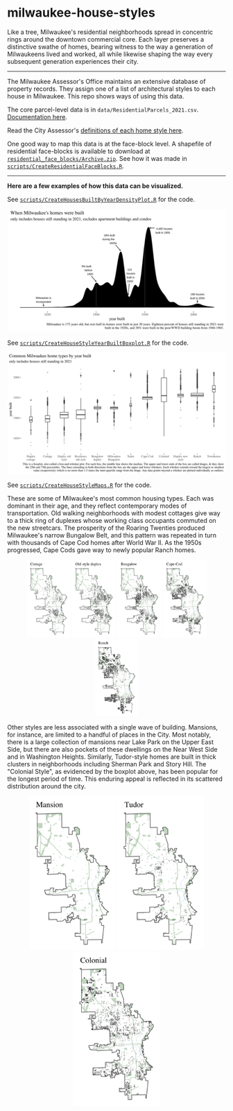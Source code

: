 # milwaukee-house-styles

Like a tree, Milwaukee's residential neighborhoods spread in concentric rings around the downtown commercial core. Each layer preserves a distinctive swathe of homes, bearing witness to the way a generation of Milwaukeens lived and worked, all while likewise shaping the way every subsequent generation experiences their city.

--------------------------------------------------------------------------------

The Milwaukee Assessor's Office maintains an extensive database of property records. They assign one of a list of architectural styles to each house in Milwaukee. This repo shows ways of using this data.

The core parcel-level data is in `data/ResidentialParcels_2021.csv`. [Documentation here](https://github.com/jdjohn215/milwaukee-house-styles/blob/main/data/ResidentialParcels_2021_ABOUT.md).

Read the City Assessor's [definitions of each home style here](https://github.com/jdjohn215/milwaukee-house-styles/blob/main/data/HomeStylesDocumentation.md).

One good way to map this data is at the face-block level. A shapefile of residential face-blocks is available to download at [`residential_face_blocks/Archive.zip`](https://github.com/jdjohn215/milwaukee-house-styles/raw/main/residential_face_blocks/Archive.zip). See how it was made in [`scripts/CreateResidentialFaceBlocks.R`](https://github.com/jdjohn215/milwaukee-house-styles/blob/main/scripts/CreateResidentialFaceBlocks.R).

--------------------------------------------------------------------------------
**Here are a few examples of how this data can be visualized.**

See [`scripts/CreateHousesBuiltByYearDensityPlot.R`](https://github.com/jdjohn215/milwaukee-house-styles/blob/main/scripts/CreateHousesBuiltByYearDensityPlot.R) for the code.

![](/plots/BuiltByYear.svg)

See [`scripts/CreateHouseStyleYearBuiltBoxplot.R`](https://github.com/jdjohn215/milwaukee-house-styles/blob/main/scripts/CreateHouseStyleYearBuiltBoxplot.R) for the code.

![](/plots/HomesTypesByYear.svg)


See [`scripts/CreateHouseStyleMaps.R`](https://github.com/jdjohn215/milwaukee-house-styles/blob/main/scripts/CreateHouseStyleMaps.R) for the code.

These are some of Milwaukee's most common housing types. Each was dominant in their age, and they reflect contemporary modes of transportation. Old walking neighborhoods with modest cottages give way to a thick ring of duplexes whose working class occupants commuted on the new streetcars. The prosperity of the Roaring Twenties produced Milwaukee's narrow Bungalow Belt, and this pattern was repeated in turn with thousands of Cape Cod homes after World War II. As the 1950s progressed, Cape Cods gave way to newly popular Ranch homes.

<p align="middle">
  <img src="plots/Cottage_SuperType_Map.png" width="20%" />
  <img src="plots/OldStyleDuplex_SuperType_Map.png" width="20%" /> 
  <img src="plots/Bungalow_SuperType_Map.png" width="20%" />
  <img src="plots/CapeCod_SuperType_Map.png" width="20%" />
  <img src="plots/Ranch_SuperType_Map.png" width="20%" />
</p>

Other styles are less associated with a single wave of building. Mansions, for instance, are limited to a handful of places in the City. Most notably, there is a large collection of mansions near Lake Park on the Upper East Side, but there are also pockets of these dwellings on the Near West Side and in Washington Heights. Similarly, Tudor-style homes are built in thick clusters in neighborhoods including Sherman Park and Story Hill. The "Colonial Style", as evidenced by the boxplot above, has been popular for the longest period of time. This enduring appeal is reflected in its scattered distribution around the city.


<p align="middle">
  <img src="plots/Mansion_SuperType_Map.png" width="200" />
  <img src="plots/Tudor_SuperType_Map.png" width="200" /> 
  <img src="plots/Colonial_SuperType_Map.png" width="200" />
</p>
